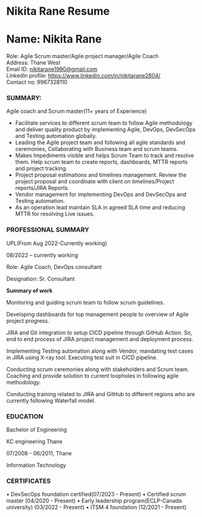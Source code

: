 #  Nikita Rane Resume
# Name: Nikita Rane  <br> 
Role: Agile Scrum master/Agile project manager/Agile Coach <br> 
Address: Thane West <br> 
Email ID: nikitarane1990@gmail.com <br> 
LinkedIn profile: https://www.linkedin.com/in/nikitarane2804/ <br> 
Contact no: 9967328110

<h3> SUMMARY:</H3>
<p>Agile coach and Scrum master(11+ years of Experience)</p>
<ul>
  <li>Facilitate services to different scrum team to follow Agile methodology and deliver quality product by implementing Agile, DevOps, DevSecOps and Testing automation globally.</li>
  <li>Leading the Agile project team and following all agile standards and ceremonies, Collaborating with Business team and scrum teams.</li>
  <li>Makes Impediments visible and helps Scrum Team to track and resolve them. Help scrum team to create reports, dashboards, MTTR reports and project tracking.</li>
  <li>Project proposal estimations and timelines management. Review the project proposal and coordinate with client on timelines/Project reports/JIRA Reports.</li>
  <li>Vendor management for implementing DevOps and DevSecOps and Testing automation.</li>
  <li> As an operation lead maintain SLA in agreed SLA time and reducing MTTR for resolving Live issues.</li>
</ul>
<h3>PROFESSIONAL SUMMARY</h3>
<p>UPL(From Aug 2022-Currently working)</p>
<p>08/2022 – currently working</p>
<p>Role: Agile Coach, DevOps consultant</p>
<p>Designation: Sr. Consultant</p>
<b>Summary of work</b>
<p>Monitoring and guiding scrum team to follow scrum guidelines.</p>
<p>Developing dashboards for top management people to overview of Agile project progress.</p>
<p>JIRA and Git integration to setup CICD pipeline through GitHub Action. So, end to end process of JIRA project management and deployment process.</p>
<p>	Implementing Testing automation along with Vendor, mandating test cases in JIRA using X-ray tool. Executing test suit in CICD pipeline.</p>
<p>Conducting scrum ceremonies along with stakeholders and Scrum team. Coaching and provide solution to current loopholes in following agile methodology.</p>
<p>Conducting training related to JIRA and GitHub to different regions who are currently following Waterfall model.</p>

<h3>EDUCATION </h3>
<p>Bachelor of Engineering </p>
<p>KC engineering Thane </p>
<p>07/2008 - 06/2011, Thane </p>
<p>Information Technology </p>

<h3>CERTIFICATES </h3>
•	DevSecOps foundation certified(07/2023 - Present) 
•	Certified scrum master (04/2020 - Present) 
•	Early leadership program(ECLP-Canada university) (03/2022 - Present) 
•	ITSM 4 foundation (12/2021 - Present)

